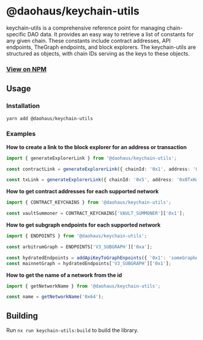 # @daohaus/keychain-utils

keychain-utils is a comprehensive reference point for managing chain-specific DAO data. It provides an easy way to retrieve a list of constants for any given chain. These constants include contract addresses, API endpoints, TheGraph endpoints, and block explorers. The keychain-utils are structured as objects, with chain IDs serving as the keys to these objects.

### [View on NPM](https://www.npmjs.com/package/@daohaus/keychain-utils)

## Usage

### Installation

```bash
yarn add @daohaus/keychain-utils
```

### Examples

**How to create a link to the block explorer for an address or transaction**

```ts
import { generateExplorerLink } from '@daohaus/keychain-utils';

const contractLink = generateExplorerLink({ chainId: '0x1', address: '0x0address', type: 'address' });

const txLink = generateExplorerLink({ chainId: '0x5', address: '0x0TxHash', type: 'tx' });
```

**How to get contract addresses for each supported network**

```ts
import { CONTRACT_KEYCHAINS } from '@daohaus/keychain-utils';

const vaultSummoner = CONTRACT_KEYCHAINS['VAULT_SUMMONER']['0x1'];
```

**How to get subgraph endpoints for each supported network**

```ts
import { ENDPOINTS } from '@daohaus/keychain-utils';

const arbitrumGraph = ENDPOINTS['V3_SUBGRAPH']['0xa'];

const hydratedEndpoints = addApiKeyToGraphEnpoints({ '0x1': 'someGraphApiKey' }, ENDPOINTS);
const mainnetGraph = hydratedEndpoints['V3_SUBGRAPH']['0x1'];
```

**How to get the name of a network from the id**

```ts
import { getNetworkName } from '@daohaus/keychain-utils';

const name = getNetworkName('0x64');
```

## Building

Run `nx run keychain-utils:build` to build the library.
